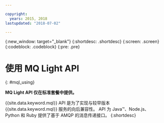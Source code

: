 ```yaml
---

copyright:
  years: 2015, 2018
lastupdated: "2018-07-02"

---
```


{:new_window: target="_blank"}
{:shortdesc: .shortdesc}
{:screen: .screen}
{:codeblock: .codeblock}
{:pre: .pre}

# 使用 MQ Light API 
{: #mql_using}

**MQ Light API 仅在标准套餐中提供。**
<br/>

{{site.data.keyword.mql}} API 是为了实现与较早版本 {{site.data.keyword.mql}} 服务的向后兼容性。
API 为 Java&trade;、Node.js、Python 和 Ruby 提供了基于 AMQP 的消息传递接口。
{:shortdesc}

<!-- 02/07/18 - removing words to help deprecate MQ Light
In most cases, {{site.data.keyword.messagehub}} is best used with a Kafka client. The {{site.data.keyword.mql}} API is simple to learn but has very limited scalability and does not offer interoperability with other {{site.data.keyword.messagehub}} APIs.
The {{site.data.keyword.mql}} API is available in the following {{site.data.keyword.Bluemix_short}} regions only: US South, United Kingdom, and Sydney. The {{site.data.keyword.mql}} API not available in the Germany region or in {{site.data.keyword.Bluemix_notm}} Dedicated.
-->
